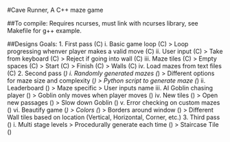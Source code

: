 #Cave Runner, A C++ maze game

##To compile: Requires ncurses, must link with ncurses library, see Makefile for g++ example.

##Designs Goals:
    1. First pass (C)
        i. Basic game loop (C)
            > Loop progressing whenver player makes a valid move (C)
        ii. User input (C)
            > Take from keyboard (C)
            > Reject if going into wall (C)
        iii. Maze tiles (C)
            > Empty spaces (C)
                > Start (C)
                > Finish (C)
            > Walls (C)
        iv. Load mazes from text files (C)
    2. Second pass (*)
        i. Randomly generated mazes (*)
            > Different options for maze size and complexity (*)
            > Python script to generate maze (*)
        ii. Leaderboard ()
            > Maze specific
            > User inputs name
        iii. AI Goblin chasing player ()
            > Goblin only moves when player moves ()
        iv. New tiles ()
            > Open new passages ()
            > Slow down Goblin ()
        v. Error checking on custom mazes ()
        vi. Beautify game (*)
            > Colors (*)
            > Borders around window ()
            > Different Wall tiles based on location (Vertical, Horizontal, Corner, etc.)
    3. Third pass ()
        i. Multi stage levels
            > Procedurally generate each time ()
            > Staircase Tile ()